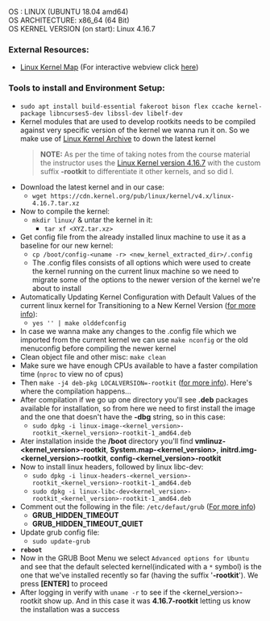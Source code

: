 OS : LINUX (UBUNTU 18.04 amd64)  
OS ARCHITECTURE: x86_64 (64 Bit)  
OS KERNEL VERSION (on start): Linux 4.16.7

### External Resources:
  - [Linux Kernel Map](./LKM.pdf)
(For interactive webview click [here](https://makelinux.github.io/kernel/map/))

### Tools to install and Environment Setup:
  - `sudo apt install build-essential fakeroot bison flex ccache kernel-package libncurses5-dev libssl-dev libelf-dev`
  - Kernel modules that are used to develop rootkits needs to be compiled against very specific version of the kernel we wanna run it on. So we make use of [Linux Kernel Archive](https://linxukernel.org) to down the latest kernel
    > **NOTE:** As per the time of taking notes from the course material the instructor uses the [Linux Kernel version 4.16.7](https://cdn.kernel.org/pub/linux/kernel/v4.x/linux-4.16.7.tar.xz) with the custom suffix **-rootkit** to differentiate it other kernels, and so did I.
  - Download the latest kernel and in our case:
    - `wget https://cdn.kernel.org/pub/linux/kernel/v4.x/linux-4.16.7.tar.xz`
  - Now to compile the kernel:
    - `mkdir linux/` & untar the kernel in it:
      - `tar xf <XYZ.tar.xz>`
  - Get config file from the already installed linux machine to use it as a baseline for our new kernel:
    - `cp /boot/config-<uname -r> <new_kernel_extracted_dir>/.config`
    - The .config files consists of all options which were used to create the kernel running on the current linux machine so we need to migrate some of the options to the newer version of the kernel we're about to install
  - Automatically Updating Kernel Configuration with Default Values of the current linux kernel for Transitioning to a New Kernel Version ([for more info](./whats_that/linux_kernel_config.md)):
    - `yes '' | make olddefconfig`
  - In case we wanna make any changes to the .config file which we imported from the current kernel we can use `make nconfig` or the old menuconfig before compiling the newer kernel
  - Clean object file and other misc: `make clean`
  - Make sure we have enough CPUs available to have a faster compilation time (`nproc` to view no of cpus)
  - Then `make -j4 deb-pkg LOCALVERSION=-rootkit` ([for more info](./whats_that/make_in_kernel_suffix.md)). Here's where the compilation happens...
  - After compilation if we go up one directory you'll see **.deb** packages available for installation, so from here we need to first install the image and the one that doesn't have the **-dbg** string, so in this case:
    - `sudo dpkg -i linux-image-<kernel_version>-rootkit_<kernel_version>-rootkit-1_amd64.deb`
  - Ater installation inside the **/boot** directory you'll find **vmlinuz-<kernel_version>-rootkit**, **System.map-<kernel_version>**, **initrd.img-<kernel_version>-rootkit**, **config-<kernel_version>-rootkit**
  - Now to install linux headers, followed by linux libc-dev:
    - `sudo dpkg -i linux-headers-<kernel_version>-rootkit_<kernel_version>-rootkit-1_amd64.deb`
    - `sudo dpkg -i linux-libc-dev<kernel_version>-rootkit_<kernel_version>-rootkit-1_amd64.deb`
  - Comment out the following in the file: `/etc/defaut/grub` ([For more info](./whats_that/grub_hidden_timeout.md))
      - **GRUB_HIDDEN_TIMEOUT**
      - **GRUB_HIDDEN_TIMEOUT_QUIET**
  - Update grub config file:
    - `sudo update-grub`
  - **`reboot`**
  - Now in the GRUB Boot Menu we select `Advanced options for Ubuntu` and see that the default selected kernel(indicated with a `*` symbol) is the one that we've installed recently so far (having the suffix '**-rootkit**'). We press **[ENTER]** to proceed
  - After logging in verify with `uname -r` to see if the <kernel_version>-rootkit show up. And in this case it was **4.16.7-rootkit** letting us know the installation was a success

